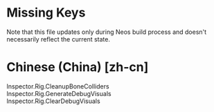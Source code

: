 # Missing Keys
Note that this file updates only during Neos build process and doesn't necessarily reflect the current state.

# Chinese (China) [zh-cn]
Inspector.Rig.CleanupBoneColliders  
Inspector.Rig.GenerateDebugVisuals  
Inspector.Rig.ClearDebugVisuals  

